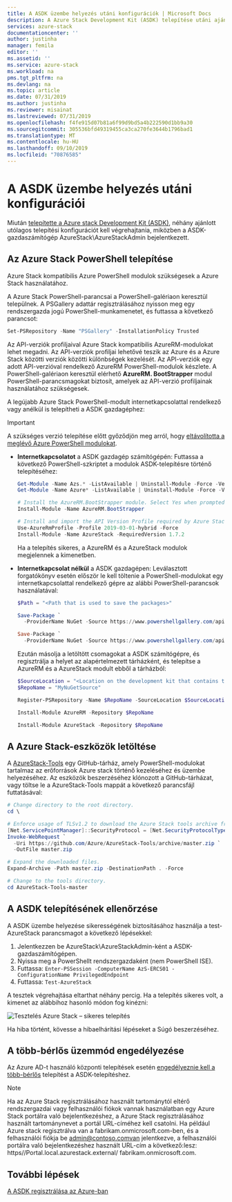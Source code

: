 ```yaml
---
title: A ASDK üzembe helyezés utáni konfigurációk | Microsoft Docs
description: A Azure Stack Development Kit (ASDK) telepítése utáni ajánlott konfigurációs módosítások ismertetése.
services: azure-stack
documentationcenter: ''
author: justinha
manager: femila
editor: ''
ms.assetid: ''
ms.service: azure-stack
ms.workload: na
pms.tgt_pltfrm: na
ms.devlang: na
ms.topic: article
ms.date: 07/31/2019
ms.author: justinha
ms.reviewer: misainat
ms.lastreviewed: 07/31/2019
ms.openlocfilehash: f4fe915d07b81a6f99d9bd5a4b222590d1bb9a30
ms.sourcegitcommit: 305536bfd49319455ca3ca270fe3644b1796bad1
ms.translationtype: MT
ms.contentlocale: hu-HU
ms.lasthandoff: 09/10/2019
ms.locfileid: "70876585"
---
```

# <a name="post-deployment-configurations-for-asdk"></a>A ASDK üzembe helyezés utáni konfigurációi

Miután [telepítette a Azure stack Development Kit (ASDK)](asdk-install.md), néhány ajánlott utólagos telepítési konfigurációt kell végrehajtania, miközben a ASDK-gazdaszámítógép AzureStack\AzureStackAdmin bejelentkezett.

## <a name="install-azure-stack-powershell"></a>Az Azure Stack PowerShell telepítése

Azure Stack kompatibilis Azure PowerShell modulok szükségesek a Azure Stack használatához.

A Azure Stack PowerShell-parancsai a PowerShell-galériaon keresztül települnek. A PSGallery adattár regisztrálásához nyisson meg egy rendszergazda jogú PowerShell-munkamenetet, és futtassa a következő parancsot:

``` Powershell
Set-PSRepository -Name "PSGallery" -InstallationPolicy Trusted
```

Az API-verziók profiljaival Azure Stack kompatibilis AzureRM-modulokat lehet megadni.  Az API-verziók profiljai lehetővé teszik az Azure és a Azure Stack közötti verziók közötti különbségek kezelését. Az API-verziók egy adott API-verzióval rendelkező AzureRM PowerShell-modulok készlete. A PowerShell-galériaon keresztül elérhető **AzureRM. BootStrapper** modul PowerShell-parancsmagokat biztosít, amelyek az API-verzió profiljainak használatához szükségesek.

A legújabb Azure Stack PowerShell-modult internetkapcsolattal rendelkező vagy anélkül is telepítheti a ASDK gazdagéphez:

> [!IMPORTANT]
> A szükséges verzió telepítése előtt győződjön meg arról, hogy [eltávolította a meglévő Azure PowerShell modulokat](../operator/azure-stack-powershell-install.md#3-uninstall-existing-versions-of-the-azure-stack-powershell-modules).

- **Internetkapcsolatot** a ASDK gazdagép számítógépén: Futtassa a következő PowerShell-szkriptet a modulok ASDK-telepítésre történő telepítéséhez:


  ```powershell  
  Get-Module -Name Azs.* -ListAvailable | Uninstall-Module -Force -Verbose
  Get-Module -Name Azure* -ListAvailable | Uninstall-Module -Force -Verbose

  # Install the AzureRM.BootStrapper module. Select Yes when prompted to install NuGet
  Install-Module -Name AzureRM.BootStrapper

  # Install and import the API Version Profile required by Azure Stack into the current PowerShell session.
  Use-AzureRmProfile -Profile 2019-03-01-hybrid -Force
  Install-Module -Name AzureStack -RequiredVersion 1.7.2
  ```

  Ha a telepítés sikeres, a AzureRM és a AzureStack modulok megjelennek a kimenetben.

- **Internetkapcsolat nélkül** a ASDK gazdagépen: Leválasztott forgatókönyv esetén először le kell töltenie a PowerShell-modulokat egy internetkapcsolattal rendelkező gépre az alábbi PowerShell-parancsok használatával:

  ```powershell
  $Path = "<Path that is used to save the packages>"

  Save-Package `
    -ProviderName NuGet -Source https://www.powershellgallery.com/api/v2 -Name AzureRM -Path $Path -Force -RequiredVersion 2.3.0
  
  Save-Package `
    -ProviderName NuGet -Source https://www.powershellgallery.com/api/v2 -Name AzureStack -Path $Path -Force -RequiredVersion 1.5.0
  ```

  Ezután másolja a letöltött csomagokat a ASDK számítógépre, és regisztrálja a helyet az alapértelmezett tárházként, és telepítse a AzureRM és a AzureStack modult ebből a tárházból:

    ```powershell  
    $SourceLocation = "<Location on the development kit that contains the PowerShell packages>"
    $RepoName = "MyNuGetSource"

    Register-PSRepository -Name $RepoName -SourceLocation $SourceLocation -InstallationPolicy Trusted

    Install-Module AzureRM -Repository $RepoName

    Install-Module AzureStack -Repository $RepoName
    ```

## <a name="download-the-azure-stack-tools"></a>A Azure Stack-eszközök letöltése

A [AzureStack-Tools](https://github.com/Azure/AzureStack-Tools) egy GitHub-tárház, amely PowerShell-modulokat tartalmaz az erőforrások Azure stack történő kezeléséhez és üzembe helyezéséhez. Az eszközök beszerzéséhez klónozott a GitHub-tárházat, vagy töltse le a AzureStack-Tools mappát a következő parancsfájl futtatásával:

  ```powershell
  # Change directory to the root directory.
  cd \

  # Enforce usage of TLSv1.2 to download the Azure Stack tools archive from GitHub
  [Net.ServicePointManager]::SecurityProtocol = [Net.SecurityProtocolType]::Tls12
  Invoke-WebRequest `
    -Uri https://github.com/Azure/AzureStack-Tools/archive/master.zip `
    -OutFile master.zip

  # Expand the downloaded files.
  Expand-Archive -Path master.zip -DestinationPath . -Force

  # Change to the tools directory.
  cd AzureStack-Tools-master
  ```

## <a name="validate-the-asdk-installation"></a>A ASDK telepítésének ellenőrzése

A ASDK üzembe helyezése sikerességének biztosításához használja a test-AzureStack parancsmagot a következő lépésekkel:

1. Jelentkezzen be AzureStack\AzureStackAdmin-ként a ASDK-gazdaszámítógépen.
2. Nyissa meg a PowerShellt rendszergazdaként (nem PowerShell ISE).
3. Futtassa: `Enter-PSSession -ComputerName AzS-ERCS01 -ConfigurationName PrivilegedEndpoint`
4. Futtassa: `Test-AzureStack`

A tesztek végrehajtása eltarthat néhány percig. Ha a telepítés sikeres volt, a kimenet az alábbihoz hasonló módon fog kinézni:

![Tesztelés Azure Stack – sikeres telepítés](media/asdk-post-deploy/test-azurestack.png)

Ha hiba történt, kövesse a hibaelhárítási lépéseket a Súgó beszerzéséhez.

## <a name="enable-multi-tenancy"></a>A több-bérlős üzemmód engedélyezése

Az Azure AD-t használó központi telepítések esetén [engedélyeznie kell a több-bérlős](../operator/azure-stack-enable-multitenancy.md#enable-multi-tenancy) telepítést a ASDK-telepítéshez.

> [!NOTE]
> Ha az Azure Stack regisztrálásához használt tartománytól eltérő rendszergazdai vagy felhasználói fiókok vannak használatban egy Azure Stack portálra való bejelentkezéshez, a Azure Stack regisztrálásához használt tartománynevet a portál URL-címéhez kell csatolni. Ha például Azure stack regisztrálva van a fabrikam.onmicrosoft.com-ben, és a felhasználói fiókja be admin@contoso.comvan jelentkezve, a felhasználói portálra való bejelentkezéshez használt URL-cím a következő\:lesz: https//Portal.local.azurestack.external/ fabrikam.onmicrosoft.com.

## <a name="next-steps"></a>További lépések

[A ASDK regisztrálása az Azure-ban](asdk-register.md)
